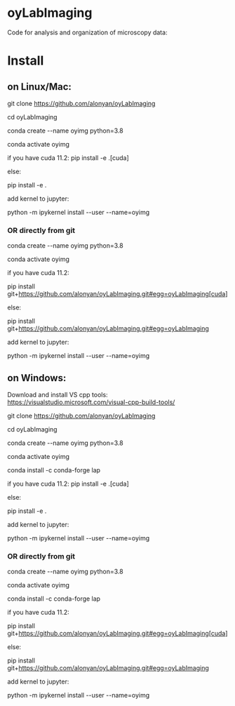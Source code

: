 # oyLabImaging
Code for analysis and organization of microscopy data:


# Install 

## on Linux/Mac:
git clone https://github.com/alonyan/oyLabImaging

cd oyLabImaging

conda create --name oyimg python=3.8

conda activate oyimg

if you have cuda 11.2:
pip install -e .[cuda]

else:

pip install -e .

add kernel to jupyter:

python -m ipykernel install --user --name=oyimg


### OR directly from git


conda create --name oyimg python=3.8

conda activate oyimg

if you have cuda 11.2:

pip install git+https://github.com/alonyan/oyLabImaging.git#egg=oyLabImaging[cuda]

else:

pip install git+https://github.com/alonyan/oyLabImaging.git#egg=oyLabImaging

add kernel to jupyter:

python -m ipykernel install --user --name=oyimg



## on Windows:

Download and install VS cpp tools: https://visualstudio.microsoft.com/visual-cpp-build-tools/

git clone https://github.com/alonyan/oyLabImaging

cd oyLabImaging

conda create --name oyimg python=3.8

conda activate oyimg

conda install -c conda-forge lap

if you have cuda 11.2:
pip install -e .[cuda]

else:

pip install -e .

add kernel to jupyter:

python -m ipykernel install --user --name=oyimg


### OR directly from git


conda create --name oyimg python=3.8

conda activate oyimg

conda install -c conda-forge lap

if you have cuda 11.2:



pip install git+https://github.com/alonyan/oyLabImaging.git#egg=oyLabImaging[cuda]

else:

pip install git+https://github.com/alonyan/oyLabImaging.git#egg=oyLabImaging

add kernel to jupyter:

python -m ipykernel install --user --name=oyimg

